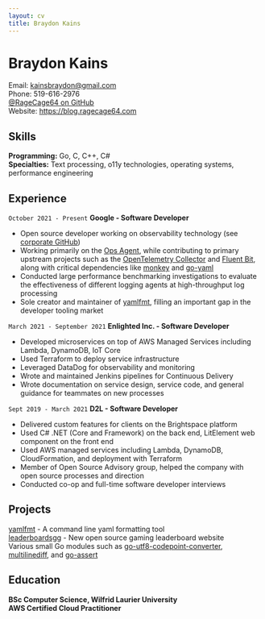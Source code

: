 ```yaml
---
layout: cv
title: Braydon Kains
---
```

# Braydon Kains

Email: kainsbraydon@gmail.com  
Phone: 519-616-2976  
[@RageCage64 on GitHub](https://www.github.com/BraydonKains)  
Website: https://blog.ragecage64.com

Skills
------
**Programming:** Go, C, C++, C#  
**Specialties:** Text processing, o11y technologies, operating systems, performance engineering

Experience 
---------
`October 2021 - Present`
**Google - Software Developer**
* Open source developer working on observability technology (see [corporate GitHub](https://github.com/braydonk))
* Working primarily on the [Ops Agent](https://github.com/GoogleCloudPlatform/ops-agent), while contributing to primary upstream projects such as the [OpenTelemetry Collector](https://github.com/open-telemetry/opentelemetry-collector-contrib) and [Fluent Bit](https://github.com/fluent/fluent-bit), along with critical dependencies like [monkey](https://github.com/monkey/monkey) and [go-yaml](https://github.com/goccy/go-yaml)
* Conducted large performance benchmarking investigations to evaluate the effectiveness of different logging agents at high-throughput log processing
* Sole creator and maintainer of [yamlfmt](https://github.com/google/yamlfmt), filling an important gap in the developer tooling market

`March 2021 - September 2021`
**Enlighted Inc. - Software Developer**
* Developed microservices on top of AWS Managed Services including Lambda, DynamoDB, IoT Core
* Used Terraform to deploy service infrastructure
* Leveraged DataDog for observability and monitoring 
* Wrote and maintained Jenkins pipelines for Continuous Delivery
* Wrote documentation on service design, service code, and general guidance for teammates on new processes

`Sept 2019 - March 2021`
**D2L - Software Developer**
* Delivered custom features for clients on the Brightspace platform
* Used C# .NET (Core and Framework) on the back end, LitElement web component on the front end
* Used AWS managed services including Lambda, DynamoDB, CloudFormation, and deployment with Terraform
* Member of Open Source Advisory group, helped the company with open source processes and direction
* Conducted co-op and full-time software developer interviews

Projects
---------

[yamlfmt](https://github.com/google/yamlfmt) - A command line yaml formatting tool  
[leaderboardsgg](https://github.com/leaderboardsgg/leaderboard-backend) - New open source gaming leaderboard website  
Various small Go modules such as [go-utf8-codepoint-converter](https://github.com/RageCage64/go-utf8-codepoint-converter), [multilinediff](https://github.com/RageCage64/multilinediff), and [go-assert](https://github.com/RageCage64/go-assert)

Education
---------
**BSc Computer Science, Wilfrid Laurier University**  
**AWS Certified Cloud Practitioner**  
